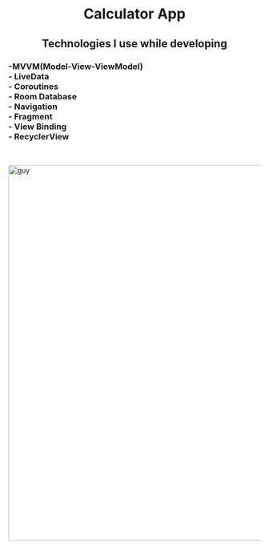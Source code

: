 <h1 align="center">
Calculator App
</h1>

<h2 align="center">
Technologies I use while developing
</h2>

<h3 align="left">
 -MVVM(Model-View-ViewModel) <br>
 - LiveData <br>
 - Coroutines <br>
 - Room Database <br>
 - Navigation <br>
 - Fragment <br>
 - View Binding <br>
 - RecyclerView <br>
 </h3><br>
 
 <img align="center"  height="750" alt="guy" src="https://user-images.githubusercontent.com/100168989/218510459-11a8a836-1f4b-4186-b9cd-a7172cd781f4.gif" /> </a>
